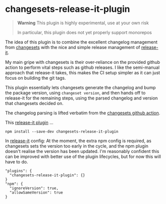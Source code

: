 # changesets-release-it-plugin

> **Warning**
> This plugin is highly experimental, use at your own risk
> 
> In particular, this plugin does not yet properly support monorepos


The idea of this plugin is to combine the excellent changelog management from [changesets](https://github.com/changesets/changesets) with the 
nice and simple release management of [release-it](https://github.com/release-it/release-it).

My main gripe with changesets is their over-reliance on the provided github action to perform vital steps such as github releases.
I like the semi-manual approach that release-it takes, this makes the CI setup simpler as it can just focus on building the git tags.

This plugin essentially lets changesets generate the changelog and bump the package version, using `changeset version`, and then hands off to release-it for 
the remaining steps, using the parsed changelog and version that changesets decided on.

The changelog parsing is lifted verbatim from the [changesets github action](https://github.com/changesets/action/blob/main/src/utils.ts).

This [release-it plugin](https://github.com/release-it/release-it/blob/master/docs/plugins.md) ...

```
npm install --save-dev changesets-release-it-plugin
```

In [release-it](https://github.com/release-it/release-it) config:
At the moment, the extra npm config is required, as changesets sets the version too early in the cycle, and the npm plugin doesn't realise the version has been updated.
I'm reasonably confident this can be improved with better use of the plugin lifecycles, but for now this will have to do.

```
"plugins": {
  "changesets-release-it-plugin": {}
}
"npm": {
  "ignoreVersion": true,
  "allowSameVersion": true
}
```

